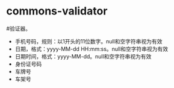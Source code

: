 # commons-validator

#验证器。
- 手机号码，规则：以1开头的11位数字。null和空字符串视为有效
- 日期，格式：yyyy-MM-dd HH:mm:ss。null和空字符串视为有效
- 日期时间，格式：yyyy-MM-dd。null和空字符串视为有效
- 身份证号码
- 车牌号
- 车架号

